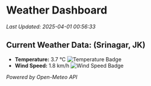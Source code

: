 
# Weather Dashboard

_Last Updated: 2025-04-01 00:56:33_

## Current Weather Data: (Srinagar, JK)
- **Temperature:** 3.7 °C ![Temperature Badge](https://img.shields.io/badge/Temperature-Low%20Temp-blue)
- **Wind Speed:** 1.8 km/h ![Wind Speed Badge](https://img.shields.io/badge/Wind%20Speed-Light%20Wind-blue)

*Powered by Open-Meteo API*
